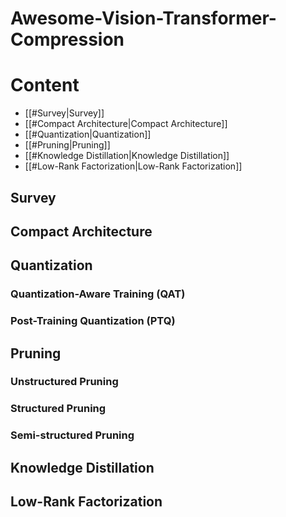 # Awesome-Vision-Transformer-Compression

# Content
- [[#Survey|Survey]]
- [[#Compact Architecture|Compact Architecture]]
- [[#Quantization|Quantization]]
- [[#Pruning|Pruning]]
- [[#Knowledge Distillation|Knowledge Distillation]]
- [[#Low-Rank Factorization|Low-Rank Factorization]]

## Survey

## Compact Architecture

## Quantization


### Quantization-Aware Training (QAT)

### Post-Training Quantization (PTQ)

## Pruning
### Unstructured Pruning
### Structured Pruning
### Semi-structured Pruning
## Knowledge Distillation

## Low-Rank Factorization
